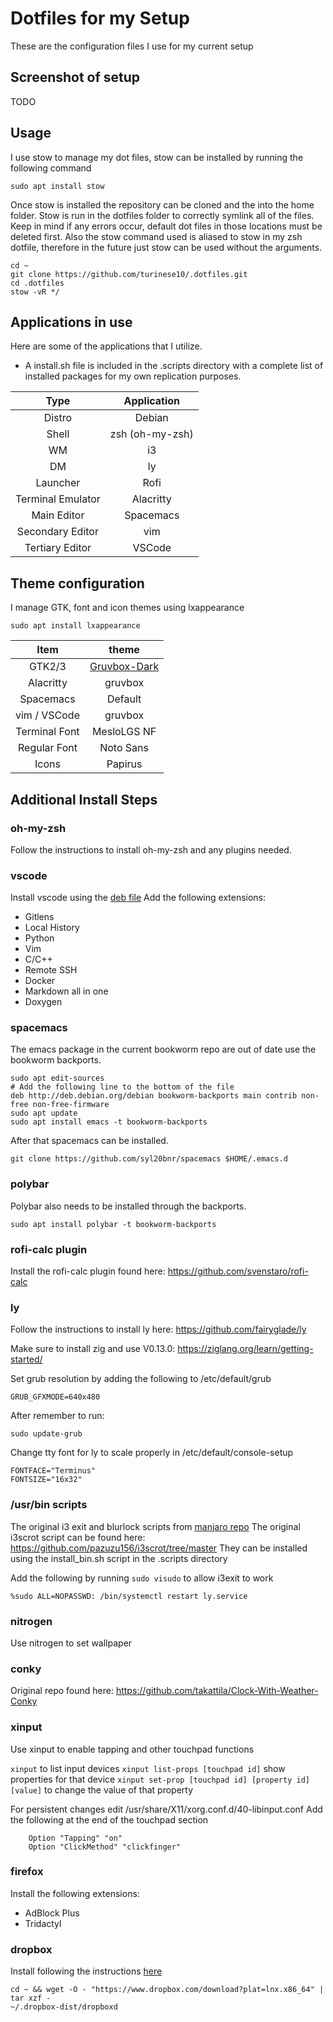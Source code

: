 # Dotfiles for my Setup

These are the configuration files I use for my current setup

## Screenshot of setup

<!--
http://dotshare.it/dots/8270/ i3+polybar @Arch
https://github.com/davatorium/rofi/issues/810
https://devmadness.com/os-software/conky-themes-scripts-configs/
-->

TODO

## Usage

I use stow to manage my dot files, stow can be installed by running the following command
```
sudo apt install stow
```

Once stow is installed the repository can be cloned and the into the home folder. Stow is run in the dotfiles folder to correctly symlink all of the files. Keep in mind if any errors occur, default dot files in those locations must be deleted first. Also the stow command used is aliased to stow in my zsh dotfile, therefore in the future just stow can be used without the arguments.

```
cd ~
git clone https://github.com/turinese10/.dotfiles.git
cd .dotfiles
stow -vR */
```

## Applications in use

Here are some of the applications that I utilize.
 - A install.sh file is included in the .scripts directory with a complete list of installed packages for my own replication purposes.

| Type              | Application     |
|:-----------------:|:---------------:|
| Distro            | Debian          |
| Shell             | zsh (oh-my-zsh) |
| WM                | i3              |
| DM                | ly              |
| Launcher          | Rofi            |
| Terminal Emulator | Alacritty       |
| Main Editor       | Spacemacs       |
| Secondary Editor  | vim             |
| Tertiary Editor   | VSCode          |

## Theme configuration

I manage GTK, font and icon themes using lxappearance
```
sudo apt install lxappearance
```

| Item            | theme                                                                                               |
| :---:           | :---:                                                                                               |
| GTK2/3          | [Gruvbox-Dark](https://github.com/Fausto-Korpsvart/Gruvbox-GTK-Theme)                               |
| Alacritty       | gruvbox                                                                                             |
| Spacemacs       | Default                                                                                             |
| vim / VSCode    | gruvbox                                                                                             |
| Terminal Font   | MesloLGS NF                                                                                         |
| Regular Font    | Noto Sans                                                                                           |
| Icons           | Papirus                                                                                             |

## Additional Install Steps

### oh-my-zsh

Follow the instructions to install oh-my-zsh and any plugins needed.

### vscode

Install vscode using the [deb file](https://code.visualstudio.com/)
Add the following extensions:
- Gitlens
- Local History
- Python
- Vim
- C/C++
- Remote SSH
- Docker
- Markdown all in one
- Doxygen

### spacemacs

The emacs package in the current bookworm repo are out of date use the bookworm backports.

```
sudo apt edit-sources
# Add the following line to the bottom of the file
deb http://deb.debian.org/debian bookworm-backports main contrib non-free non-free-firmware
sudo apt update
sudo apt install emacs -t bookworm-backports
```

After that spacemacs can be installed.

```
git clone https://github.com/syl20bnr/spacemacs $HOME/.emacs.d
```

### polybar

Polybar also needs to be installed through the backports.
```
sudo apt install polybar -t bookworm-backports
```

### rofi-calc plugin

Install the rofi-calc plugin found here: https://github.com/svenstaro/rofi-calc

### ly

Follow the instructions to install ly here: https://github.com/fairyglade/ly

Make sure to install zig and use V0.13.0: https://ziglang.org/learn/getting-started/

Set grub resolution by adding the following to /etc/default/grub
```
GRUB_GFXMODE=640x480
```
After remember to run:
```
sudo update-grub
```

Change tty font for ly to scale properly in /etc/default/console-setup
```
FONTFACE="Terminus"
FONTSIZE="16x32"
```

### /usr/bin scripts

The original i3 exit and blurlock scripts from [manjaro repo](https://gitlab.manjaro.org/packages/extra/i3exit)
The original i3scrot script can be found here: https://github.com/pazuzu156/i3scrot/tree/master
They can be installed using the install_bin.sh script in the .scripts directory

Add the following by running `sudo visudo` to allow i3exit to work
```
%sudo ALL=NOPASSWD: /bin/systemctl restart ly.service
```

### nitrogen

Use nitrogen to set wallpaper

### conky

Original repo found here: https://github.com/takattila/Clock-With-Weather-Conky

### xinput

Use xinput to enable tapping and other touchpad functions

`xinput` to list input devices
`xinput list-props [touchpad id]` show properties for that device
`xinput set-prop [touchpad id] [property id] [value]` to change the value of that property

For persistent changes edit /usr/share/X11/xorg.conf.d/40-libinput.conf
Add the following at the end of the touchpad section
```
	Option "Tapping" "on"
	Option "ClickMethod" "clickfinger"
```

### firefox

Install the following extensions:
- AdBlock Plus
- Tridactyl

### dropbox

Install following the instructions [here](https://wiki.debian.org/dropbox)
```
cd ~ && wget -O - "https://www.dropbox.com/download?plat=lnx.x86_64" | tar xzf -
~/.dropbox-dist/dropboxd
```

